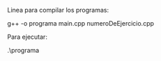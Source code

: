 Linea para compilar los programas:

g++ -o programa main.cpp numeroDeEjercicio.cpp

Para ejecutar:

.\programa
